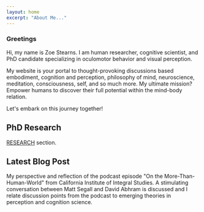 ```yaml
---
layout: home
excerpt: "About Me..."
---
```




### Greetings

Hi, my name is Zoe Stearns. I am human researcher, cognitive scientist, and PhD candidate specializing in oculomotor behavior and visual perception.

My website is your portal to thought-provoking discussions based embodiment, cognition and perception, philosophy of mind, neuroscience, meditation, consciousness, self, and so much more. My ultimate mission? Empower humans to discover their full potential within the mind-body relation.

Let's embark on this journey together!

## PhD Research


[RESEARCH](/research) section. 


## Latest Blog Post

My perspective and reflection of the podcast episode "On the More-Than-Human-World" from California Institute of Integral Studies. A stimulating conversation between Matt Segall and David Abhram is discussed and I relate discussion points from the podcast to emerging theories in perception and cognition science. 

